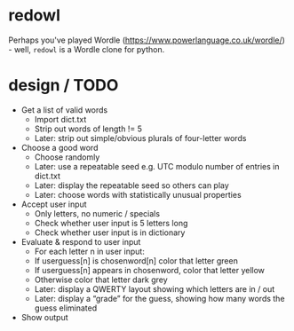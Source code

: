 # redowl
Perhaps you've played Wordle (https://www.powerlanguage.co.uk/wordle/) - well, `redowl` is a Wordle clone for python. 

# design / TODO 

- Get a list of valid words 
  - Import dict.txt 
  - Strip out words of length != 5
  - Later: strip out simple/obvious plurals of four-letter words 
- Choose a good word 
  - Choose randomly
  - Later: use a repeatable seed e.g. UTC modulo number of entries in dict.txt 
  - Later: display the repeatable seed so others can play 
  - Later: choose words with statistically unusual properties 
- Accept user input 
  - Only letters, no numeric / specials  
  - Check whether user input is 5 letters long 
  - Check whether user input is in dictionary 
- Evaluate & respond to user input
  - For each letter n in user input:
   - If userguess[n] is chosenword[n] color that letter green 
   - If userguess[n] appears in chosenword, color that letter yellow 
   - Otherwise color that letter dark grey 
  - Later: display a QWERTY layout showing which letters are in / out 
  - Later: display a “grade” for the guess, showing how many words the guess eliminated 
- Show output 

